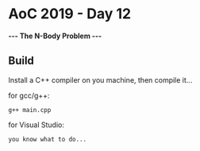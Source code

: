 # AoC 2019 - Day 12

**--- The N-Body Problem ---**

## Build
Install a C++ compiler on you machine, then compile it...

for gcc/g++:
```
g++ main.cpp
```

for Visual Studio:
```
you know what to do...
```